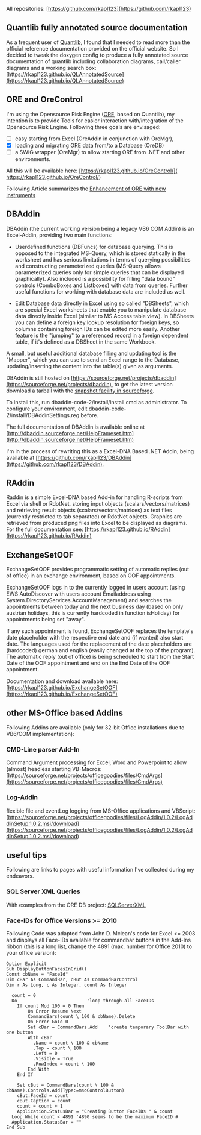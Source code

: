 All repositories: [https://github.com/rkapl123](https://github.com/rkapl123)

## Quantlib fully annotated source documentation

As a frequent user of [Quantlib](http://quantlib.org), I found that I needed to read more than the official reference documentation provided on the official website. 
So I decided to tweak the doxygen config to produce a fully annotated source documentation of quantlib including collaboration diagrams, call/caller diagrams and a working search box: [https://rkapl123.github.io/QLAnnotatedSource](https://rkapl123.github.io/QLAnnotatedSource)

## ORE and OreControl

I'm using the Opensource Risk Engine ([ORE](http://www.opensourcerisk.org), based on Quantlib), my intention is to provide Tools for easier interaction with/integration of the Opensource Risk Engine. Following three goals are envisaged:

- [ ]  easy starting from Excel (OreAddin in conjunction with OreMgr),
- [x]  loading and migrating ORE data from/to a Database (OreDB)
- [ ]  a SWIG wrapper (OreMgr) to allow starting ORE from .NET and other environments.

All this will be available here: [https://rkapl123.github.io/OreControl/]( https://rkapl123.github.io/OreControl/)

Following Article summarizes the [Enhancement of ORE with new instruments](Enhancing_ORE.md)

## DBAddin

DBAddin (the current working version being a legacy VB6 COM Addin) is an Excel-Addin, providing two main functions:

- Userdefined functions (DBFuncs) for database querying. This is opposed to the integrated MS-Query, which is stored statically in the worksheet and has serious limitations in terms of querying possibilities and constructing parameterized queries (MS-Query allows parameterized queries only for simple queries that can be displayed graphically). Also included is a possibility for filling "data bound" controls (ComboBoxes and Listboxes) with data from queries. Further useful functions for working with database data are included as well.

- Edit Database data directly in Excel using so called "DBSheets", which are special Excel worksheets that enable you to manipulate database data directly inside Excel (similar to MS Access table view). In DBSheets you can define a foreign key lookup resolution for foreign keys, so columns containing foreign IDs can be edited more easily. Another feature is the "jumping" to a referenced record in a foreign dependent table, if it's defined as a DBSheet in the same Workbook.

A small, but useful additional database filling and updating tool is the "Mapper", which you can use to send an Excel range to the Database, updating/inserting the content into the table(s) given as arguments.

DBAddin is still hosted on [https://sourceforge.net/projects/dbaddin](https://sourceforge.net/projects/dbaddin), to get the latest version download a tarball with the [snapshot facility in sourceforge](https://sourceforge.net/p/dbaddin/code/HEAD/tarball).

To install this, run dbaddin-code-2/install/install.cmd as administrator. To configure your environment, edit dbaddin-code-2/install/DBAddinSettings.reg before.

The full documentation of DBAddin is available online at [http://dbaddin.sourceforge.net/HelpFrameset.htm](http://dbaddin.sourceforge.net/HelpFrameset.htm)

I'm in the process of rewriting this as a Excel-DNA Based .NET Addin, being available at [https://github.com/rkapl123/DBAddin](https://github.com/rkapl123/DBAddin).

## RAddin

Raddin is a simple Excel-DNA based Add-in for handling R-scripts from Excel via shell or RdotNet, storing input objects (scalars/vectors/matrices)
and retrieving result objects (scalars/vectors/matrices) as text files (currently restricted to tab separated) or RdotNet objects.
Graphics are retrieved from produced png files into Excel to be displayed as diagrams.  
For the full documentation see: [https://rkapl123.github.io/RAddin](https://rkapl123.github.io/RAddin)

## ExchangeSetOOF

ExchangeSetOOF provides programmatic setting of automatic replies (out of office) in an exchange environment, based on OOF appointments.

ExchangeSetOOF logs in to the currently logged in users account (using EWS AutoDiscover with users account Emailaddress using System.DirectoryServices.AccountManagement) and searches the appointments between today and the next business day (based on only austrian holidays, this is currently hardcoded in function isHoliday) for appointments being set "away".

If any such appointment is found, ExchangeSetOOF replaces the template's date placeholder with the respective end date and (if wanted) also start date. The languages used for the replacement of the date placeholders are (hardcoded) german and english (easily changed at the top of the program). The automatic reply (out of office) is being scheduled to start from the Start Date of the OOF appointment and end on the End Date of the OOF appointment.

Documentation and download available here: [https://rkapl123.github.io/ExchangeSetOOF](https://rkapl123.github.io/ExchangeSetOOF)

## other MS-Office based Addins

Following Addins are available (only for 32-bit Office installations due to VB6/COM implementation):

### CMD-Line parser Add-In
Command Argument processing for Excel, Word and Powerpoint to allow (almost) headless starting VB-Macros: [https://sourceforge.net/projects/officegoodies/files/CmdArgs](https://sourceforge.net/projects/officegoodies/files/CmdArgs)
### Log-Addin
flexible file and eventLog logging from MS-Office applications and VBScript: [https://sourceforge.net/projects/officegoodies/files/LogAddin/1.0.2/LogAddinSetup.1.0.2.msi/download](https://sourceforge.net/projects/officegoodies/files/LogAddin/1.0.2/LogAddinSetup.1.0.2.msi/download)

## useful tips

Following are links to pages with useful information I've collected during my endeavors.

### SQL Server XML Queries
With examples from the ORE DB project: [SQLServerXML](SQLServerXML.md)

### Face-IDs for Office Versions >= 2010
Following Code was adapted from John D. Mclean's code for Excel <= 2003 and displays all Face-IDs available for commandbar buttons in the Add-Ins ribbon (this is a long list, change the 4891 (max. number for Office 2010) to your office version):

```vb.net
Option Explicit
Sub DisplayButtonFacesInGrid()
Const cbName = "FaceId"
Dim cBar As CommandBar, cBut As CommandBarControl
Dim r As Long, c As Integer, count As Integer

  count = 0
  Do                          'loop through all FaceIDs
    If count Mod 100 = 0 Then
        On Error Resume Next
        CommandBars(count \ 100 & cbName).Delete
        On Error GoTo 0
        Set cBar = CommandBars.Add    'create temporary ToolBar with one button
        With cBar
          .Name = count \ 100 & cbName
          .Top = count \ 100
          .Left = 0
          .Visible = True
          .RowIndex = count \ 100
        End With
    End If

    Set cBut = CommandBars(count \ 100 & cbName).Controls.Add(Type:=msoControlButton)
    cBut.FaceId = count
    cBut.Caption = count
    count = count + 1
    Application.StatusBar = "Creating Button FaceIDs " & count
  Loop While count < 4891 '4890 seems to be the maximum FaceID #
  Application.StatusBar = ""
End Sub
```
